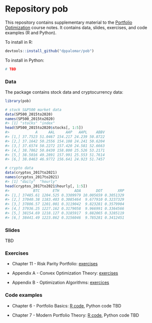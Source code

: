 <!-- README.md is generated from README.Rmd. Please edit that file -->

# Repository pob

This repository contains supplementary material to the [Portfolio Optimization](https://www.danielppalomar.com/teaching-courses/fall-2022-23-mafs5310-portfolio-optimization-with-r/) course notes. It contains data, slides, exercises, and code examples (R and Python).

To install in R:

``` r
devtools::install_github("dppalomar/pob")
```

To install in Python:

``` r
# TBD
```

### Data

The package contains stock data and cryptocurrency data:

``` r
library(pob)

# stock S&P500 market data
data(SP500_2015to2020)
names(SP500_2015to2020)
#> [1] "stocks" "index"
head(SP500_2015to2020$stocks[, 1:5])
#>            A     AAL     AAP   AAPL    ABBV
#> [1,] 37.7523 51.0467 154.217 24.239 50.8722
#> [2,] 37.1642 50.2556 154.108 24.241 50.6204
#> [3,] 37.6574 50.2272 157.420 24.581 52.6663
#> [4,] 38.7862 50.8430 158.800 25.526 53.2171
#> [5,] 38.5016 49.2891 157.991 25.553 51.7614
#> [6,] 38.0463 46.9772 156.641 24.923 51.7457

# crypto data
data(cryptos_2017to2021)
names(cryptos_2017to2021)
#> [1] "daily"  "hourly"
head(cryptos_2017to2021$hourly[, 1:5])
#>           BTC      ETH       ADA       DOT       XRP
#> [1,] 37485.61 1204.525 0.3309979 10.005659 0.3051329
#> [2,] 37040.38 1183.403 0.3085464  9.677910 0.3237329
#> [3,] 37806.57 1201.001 0.3119042  9.823281 0.3579904
#> [4,] 37936.25 1227.162 0.3179058  9.966991 0.3364566
#> [5,] 38154.69 1218.127 0.3185917  9.882065 0.3285119
#> [6,] 38441.49 1223.862 0.3156046  9.785281 0.3412451
```

### Slides

TBD

### Exercises

-   Chapter 11 - Risk Parity Portfolio:
    [exercises](exercises/ch11-exercises.pdf)

-   Appendix A - Convex Optimization Theory:
    [exercises](exercises/appA-exercises.pdf)

-   Appendix B - Optimization Algorithms:
    [exercices](exercises/appB-exercises.pdf)

### Code examples

-   Chapter 6 - Portfolio Basics: [R
    code](https://raw.githack.com/dppalomar/pob/master/code_examples/R/ch6-R.html),
    Python code TBD

-   Chapter 7 - Modern Portfolio Theory: [R
    code](https://raw.githack.com/dppalomar/pob/master/code_examples/R/ch7-R.html),
    Python code TBD
